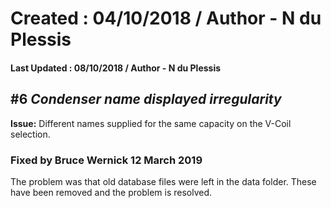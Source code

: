 # Created : 04/10/2018 / Author - N du Plessis
#### Last Updated : 08/10/2018 / Author - N du Plessis

##  #6 **_Condenser name displayed irregularity_**

**Issue:** Different names supplied for the same capacity on the V-Coil selection.

### Fixed by Bruce Wernick 12 March 2019

The problem was that old database files were left in the data folder.
These have been removed and the problem is resolved.



